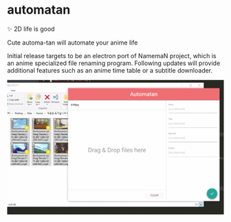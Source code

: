 # automatan
:sparkles: 2D life is good

Cute automa-tan will automate your anime life

Initial release targets to be an electron port of NamemaN project, which is an anime specialized file renaming program.
Following updates will provide additional features such as an anime time table or a subtitle downloader.

![automatan](automatan.gif)